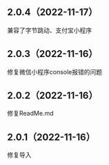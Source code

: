 ## 2.0.4（2022-11-17）
兼容了字节跳动、支付宝小程序
## 2.0.3（2022-11-16）
修复微信小程序console报错的问题
## 2.0.2（2022-11-16）
修复ReadMe.md
## 2.0.1（2022-11-16）
修复导入
